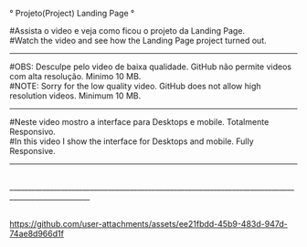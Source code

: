 ° Projeto(Project) Landing Page °

#Assista o video e veja como ficou o projeto da Landing Page.</br>
#Watch the video and see how the Landing Page project turned out.</br>
____________________________________________________________________________________________________
#OBS: Desculpe pelo video de baixa qualidade. GitHub não permite videos com alta resolução. Minimo 10 MB.</br>
#NOTE: Sorry for the low quality video. GitHub does not allow high resolution videos. Minimum 10 MB.</br>
____________________________________________________________________________________________________
#Neste video mostro a interface para Desktops e mobile. Totalmente Responsivo.</br>
#In this video I show the interface for Desktops and mobile. Fully Responsive.</br>
____________________________________________________________________________________________________
</br>
____________________________________________________________________________________________________
</br>
</br>

https://github.com/user-attachments/assets/ee21fbdd-45b9-483d-947d-74ae8d966d1f


